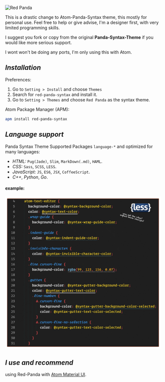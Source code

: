 ![Red Panda](https://raw.githubusercontent.com/pixxx/red-panda-syntax/master/screenshots/red-panda-head.png)

This is a drastic change to Atom-Panda-Syntax theme, this mostly for personal use.
Feel free to help or give advise, I'm a designer first, with very limited programming skills.

I suggest you fork or copy from the original **Panda-Syntax-Theme** if you would like more serious support.

I wont won't be doing any ports, I'm only using this with Atom.

## _Installation_
Preferences:

1. Go to `Setting > Install` and choose `Themes`
2. Search for `red-panda-syntax` and install it.
3. Go to `Setting > Themes` and choose `Red Panda` as the syntax theme.

Atom Package Manager (APM):
```bash
apm install red-panda-syntax
```

## _Language support_
Panda Syntax Theme Supported Packages `language-*` and optimized for many languages:
* _HTML:_ `Pug(Jade)`, `Slim`, `MarkDown(.md)`, `HAML`.
* _CSS:_ `Sass`, `SCSS`, `LESS`.
* _JavaScript:_ `JS`, `ES6`, `JSX`, `CoffeeScript`.
* _C++_, _Python_, _Go_.

#### example:
![Less](screenshots/code_example.png)

## _I use and recommend_

using Red-Panda with [Atom Material UI](https://atom.io/themes/atom-material-ui).
